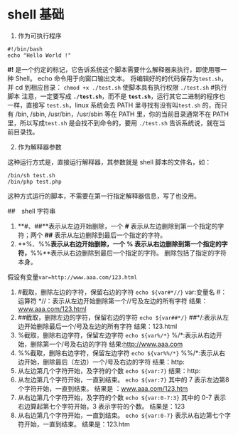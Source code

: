 # shell 基础  

1. 作为可执行程序

```shell
#!/bin/bash
echo "Hello World !"
```
**#!** 是一个约定的标记，它告诉系统这个脚本需要什么解释器来执行，即使用哪一种 Shell。
echo 命令用于向窗口输出文本。
将编辑好的的代码保存为`test.sh`，并 cd 到相应目录：
`chmod +x ./test.sh`  使脚本具有执行权限
`./test.sh`  #执行脚本
注意，一定要写成 **`./test.sh`**，而不是 **`test.sh`**，运行其它二进制的程序也一样，直接写 `test.sh`，linux 系统会去 PATH 里寻找有没有叫`test.sh` 的，而只有 /bin, /sbin, /usr/bin，/usr/sbin 等在 PATH 里，你的当前目录通常不在 PATH 里，所以写成`test.sh` 是会找不到命令的，要用 `./test.sh`  告诉系统说，就在当前目录找。

2. 作为解释器参数

这种运行方式是，直接运行解释器，其参数就是 shell 脚本的文件名，如：

```shell
/bin/sh test.sh
/bin/php test.php
```
这种方式运行的脚本，不需要在第一行指定解释器信息，写了也没用。

##　shell 字符串

1. **#、##**表示从左边开始删除，一个 **#** 表示从左边删除到第一个指定的字符；两个 **##** 表示从左边删除到最后一个指定的字符。
2. **%、%%**表示从右边开始删除，一个 **%** 表示从右边删除到第一个指定的字符，**%%**表示从右边删除到最后一个指定的字符。
删除包括了指定的字符本身。

假设有变量`var=http://www.aaa.com/123.html`
1. #截取，删除左边的字符，保留右边的字符
`echo ${var#*//}`
var:变量名
\#：运算符
*//：表示从左边开始删除第一个//号及左边的所有字符
结果：www.aaa.com/123.html
2. ##截取，删除左边的字符，保留右边的字符
`echo ${var##*/}`
\##*/:表示从左边开始删除最后一个/号及左边的所有字符
结果：123.html
3. %截取，删除右边字符，保留左边字符
`echo ${var%/*}`
%/*:表示从右边开始，删除第一个/号及右边的字符
结果:http://www.aaa.com
4. %%截取，删除右边字符，保留左边字符
`echo ${var%%/*}`
%%/*:表示从右边开始，删除最后（左边）一个/号及右边的字符
结果：http:
5. 从左边第几个字符开始，及字符的个数
`echo ${var:7}`
结果：http:
6. 从左边第几个字符开始，一直到结束。
`echo ${var:7}`
其中的 7 表示左边第8个字符开始，一直到结束。
结果是 ：www.aaa.com/123.htm
7. 从右边第几个字符开始，及字符的个数
`echo ${var:0-7:3}`
其中的 0-7 表示右边算起第七个字符开始，3 表示字符的个数。
结果是：123
8. 从右边第几个字符开始，一直到结束。
`echo ${var:0-7}`
表示从右边第七个字符开始，一直到结束。
结果是：123.htm

